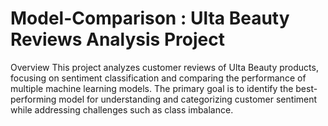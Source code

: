 # Model-Comparison : Ulta Beauty Reviews Analysis Project
Overview
This project analyzes customer reviews of Ulta Beauty products, focusing on sentiment classification and comparing the performance of multiple machine learning models. The primary goal is to identify the best-performing model for understanding and categorizing customer sentiment while addressing challenges such as class imbalance.

